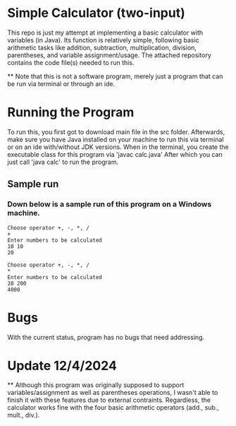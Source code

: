 # Simple Calculator (two-input)
This repo is just my attempt at implementing a basic calculator with variables (in Java). Its function is relatively simple, following  basic arithmetic tasks like addition, subtraction, multiplication, division, parentheses, and variable assignment/usage. The attached repository contains the code file(s) needed to run this. 

** Note that this is not a software program, merely just a program that can be run via terminal or through an ide.

# Running the Program
To run this, you first got to download main file in the src folder. Afterwards, make sure you have Java installed on your machine to run this via terminal or on an ide with/without JDK versions. When in the terminal, you create the executable class for this program via 'javac calc.java' After which you can just call 'java calc' to run the program.

## Sample run
### Down below is a sample run of this program on a Windows machine. 
```
Choose operator +, -, *, /
+
Enter numbers to be calculated
10 10
20 
```
```
Choose operator +, -, *, /
*
Enter numbers to be calculated
20 200
4000
```

# Bugs
With the current status, program has no bugs that need addressing.

# Update 12/4/2024
** Although this program was originally supposed to support variables/assignment as well as parentheses operations, I wasn't able to finish it with these features due to external contraints.
Regardless, the calculator works fine with the four basic arithmetic operators (add., sub., mult., div.).
